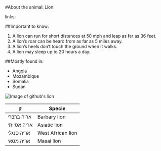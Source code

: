 #About the animal: Lion

links:

[1]: (https://www.worldwildlife.org/blogs/good-nature-travel/posts/ten-interesting-facts-about-lions)

[2]: (http://www.lionaid.org/news/2016/02/how-many-lions-in-africa.htm)

##Important to know:

1.  A lion can run for short distances at 50 mph and leap as far as 36 feet.
2.  A lion’s roar can be heard from as far as 5 miles away.
3.  A lion’s heels don’t touch the ground when it walks. 
4.  A lion may sleep up to 20 hours a day.

##Mostly found in:
- Angola
- Mozambique
- Somalia
- Sudan

![Image of github's lion](https://s-media-cache-ak0.pinimg.com/originals/ae/8a/0d/ae8a0dd3fae801a4ce56a38767e864a4.jpg)

זן             | Specie
--------------|--------
אריה ברברי     | Barbary lion
אריה אסייתי    | Asiatic lion
אריה סנגלי     | West African lion 
אריה מסאי     | Masai lion
